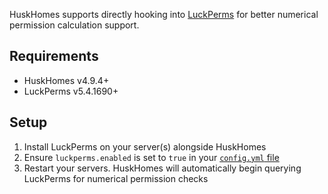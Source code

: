 HuskHomes supports directly hooking into [LuckPerms](https://luckperms.net) for better numerical permission calculation support.

## Requirements
- HuskHomes v4.9.4+
- LuckPerms v5.4.1690+

## Setup
1. Install LuckPerms on your server(s) alongside HuskHomes
2. Ensure `luckperms.enabled` is set to `true` in your [`config.yml` file](config-files)
3. Restart your servers. HuskHomes will automatically begin querying LuckPerms for numerical permission checks